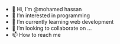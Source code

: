 - 👋 Hi, I’m @mohamed hassan  
- 👀 I’m interested in programming
- 🌱 I’m currently learning web development
- 💞️ I’m looking to collaborate on ...
- 📫 How to reach me 

<!---
mohamed-h-rabie/mohamed-h-rabie is a ✨ special ✨ repository because its `README.md` (this file) appears on your GitHub profile.
You can click the Preview link to take a look at your changes.
--->
